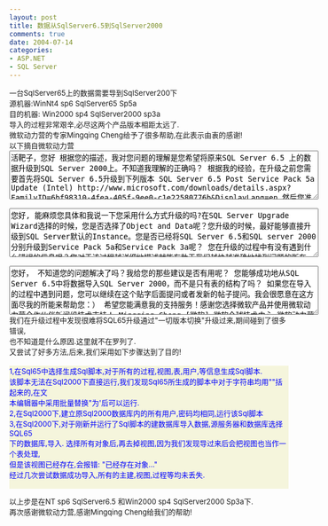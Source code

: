 ```yaml
---
layout: post
title: 数据从SqlServer6.5到SqlServer2000
comments: true
date: 2004-07-14
categories:
- ASP.NET
- SQL Server
---
```


<p></p>
<p></p>
<div style="FONT-SIZE: 13px">一台SqlServer65上的数据需要导到SqlServer200下<br />源机器:WinNt4 sp6 SqlServer65 Sp5a<br />目的机器: Win2000 sp4 SqlServer2000 sp3a<br />导入的过程非常艰辛,必尽这两个产品版本相距太远了.<br />微软动力营的专家Mingqing Cheng给予了很多帮助,在此表示由衷的感谢!<br />以下摘自微软动力营<br /><textarea style="WIDTH: 558px; HEIGHT: 88px" rows="4" cols="60">活靶子，您好 根据您的描述，我对您问题的理解是您希望将原来SQL Server 6.5 上的数据升级到SQL Server 2000上。不知道我理解的正确吗？ 根据我的经验，在升级之前您需要首先将SQL Server 6.5升级到下列版本 SQL Server 6.5 Post Service Pack 5a Update (Intel) http://www.microsoft.com/downloads/details.aspx?FamilyID=6bf98310-4fea-405f-9ee0-c1e22580776b&amp;DisplayLang=en 然后您准备升级的SQL Server 6.5是否和SQL Server 2000安装在同一台服务器上呢？在升级的过程中您需要从SQL Server 2000的SQL Server Upgrade Wizard来进行升级。 在下面的这篇文档中罗列了三点在升级中可能要考虑的地方，以及可能的影响 How To Upgrade from SQL Server 6.5 http://msdn.microsoft.com/library/default.asp?url=/library/en-us/howtosql/ht_install_48l5.asp 具体的升级要求和标准，您可以参照下列白皮书 How to Upgrade SQL Server 6.5 and 7.0 to SQL Server 2000 http://www.microsoft.com/technet/prodtechnol/sql/2000/deploy/sqlugrd.mspx 最后，您可以从这里找到一些常见的在升级到SQL Server 2000时可能遇到的问题 INF: Frequently Asked Questions - SQL Server 2000 - Upgrade http://support.microsoft.com/default.aspx?scid=kb;en-us;261334 在这篇文章中，我愿意向您重点推荐的针对问题8的回答：对于SQL Server 6.5的大小可能对升级时间带来的影响 希望我回答并且解决了您的问题，而且所附上的这些信息对您有所帮助！如有任何疑问或需要进一步帮助，请您直接在新闻组里发贴，我们非常乐意帮助您解决问题！ 希望您能满意我的支持服务！感谢您选择微软产品并使用微软动力营合作伙伴新闻组技术支持！ Mingqing Cheng [微软] 微软全球技术中心 微软动力营合作伙伴技术支持 ----------------------------------------------- 使您100%满意是"微软动力s营"合作伙伴支持服务的唯一目标。我们真诚希望您能够对"微软动力营"服务提出宝贵建议和意见，我们将针对您的反馈不断改进服务质量。如有任何问题，请发信至：cmsdn@microsoft.com </textarea><br /><br /><textarea style="WIDTH: 558px; HEIGHT: 88px" rows="4" cols="60">您好, 能麻烦您具体和我说一下您采用什么方式升级的吗?在SQL Server Upgrade Wizard选择的时候，您是否选择了Object and Data呢？您升级的时候，最好能够直接升级到SQL Server默认的Instance。您是否已经将SQL Server 6.5和SQL server 2000分别升级到Service Pack 5a和Service Pack 3a呢？ 您在升级的过程中有没有遇到什么错误的信息呢？您对于该过程越详细地描述就能有助于我们越快越准确地找到问题的所在。 下面我将SQL Server Books Online上有关如何从SQL Server 6.5升级到SQL Server 2000的需要注意的事项粘贴在下面 =================================== 从 SQL Server 6.5 升级时的注意事项： 在升级过程中，SQL Server 6.5 服务器将停止并启动，同时将对象编为脚本并析取数据。数据传输开始后，只有 SQL Server 2000 在运行，无法访问 SQL Server 6.5。 如果将现有的 SQL Server 6.5 服务器升级到运行 SQL Server 2000 的另一台计算机，则这两台计算机都应配置为对 MSSQLServer 服务使用域用户名和密码。 在该升级过程中，在 SQL Server 6.5 中使用 sp_addmessage 创建的用户定义消息不转换到 SQL Server 2000。若要保留这些自定义消息，请将在 SQL Server 6.5 中添加的消息手工复制到 SQL Server 2000 安装。 =================================== 下面的这篇联机手册中的文档详细介绍了如何使用SQL Server Upgrade Wizard来升级的步骤 “如何使用直接管道将 SQL Server 6.5 版升级到 SQL Server 2000（SQL Server 升级向导）” 希望您能满意我的支持服务！感谢您选择微软产品并使用微软动力营合作伙伴新闻组技术支持！ Mingqing Cheng [微软] 微软全球技术中心 微软动力营合作伙伴技术支持 ----------------------------------------------- 使您100%满意是"微软动力s营"合作伙伴支持服务的唯一目标。我们真诚希望您能够对"微软动力营"服务提出宝贵建议和意见，我们将针对您的反馈不断改进服务质量。如有任何问题，请发信至：cmsdn@microsoft.com 本贴子以“现状”提供且没有任何担保，同时也没有授予任何权利。</textarea><br /><br /><textarea style="WIDTH: 558px; HEIGHT: 88px" rows="4" cols="60">您好， 不知道您的问题解决了吗？我给您的那些建议是否有用呢？ 您能够成功地从SQL Server 6.5中将数据导入SQL Server 2000，而不是只有表的结构了吗？ 如果您在导入的过程中遇到问题，您可以继续在这个贴字后面提问或者发新的帖子提问。我会很愿意在这方面尽我的所能来帮助您：） 希望您能满意我的支持服务！感谢您选择微软产品并使用微软动力营合作伙伴新闻组技术支持！ Mingqing Cheng [微软] 微软全球技术中心 微软动力营合作伙伴技术支持 ----------------------------------------------- 使您100%满意是"微软动力s营"合作伙伴支持服务的唯一目标。我们真诚希望您能够对"微软动力营"服务提出宝贵建议和意见，我们将针对您的反馈不断改进服务质量。如有任何问题，请发信至：cmsdn@microsoft.com 本贴子以“现状”提供且没有任何担保，同时也没有授予任何权利。 </textarea><br />我们在升级过程中发现很难将SQL65升级通过"一切版本切换"升级过来,期间碰到了很多错误,<br />也不知道是什么原因.这里就不在罗列了.<br />又尝试了好多方法,后来,我们采用如下步骤达到了目的!<br /><br /><div style="FONT-SIZE: 13px; COLOR: blue; BACKGROUND-COLOR: beige">1,在Sql65中选择生成Sql脚本,对于所有的过程,视图,表,用户,等信息生成Sql脚本.<br />该脚本无法在Sql2000下直接运行,我们发现Sql65所生成的脚本中对于字符串均用""括起来的,在文<br />本编辑器中采用批量替换"为'后可以运行.<br />2,在Sql2000下,建立原Sql2000数据库内的所有用户,密码均相同,运行该Sql脚本<br />3,在Sql2000下,对于刚新并运行了Sql脚本的建数据库导入数据,源服务器和数据库选择SQL65<br />下的数据库,导入. 选择所有对象后,再去掉视图,因为我们发现导过来后会把视图也当作一个表处理,<br />但是该视图已经存在,会报错: "已经存在对象..."<br />经过几次尝试数据成功导入,所有的主建,视图,过程等均未丢失.<br /><br />
</div>
<p>以上步是在NT sp6 SqlServer6.5 和Win2000 sp4 SqlServer2000 Sp3a下. <br />再次感谢微软动力营,感谢Mingqing Cheng给我们的帮助! </p>
</div>
<br /><p></p>				
